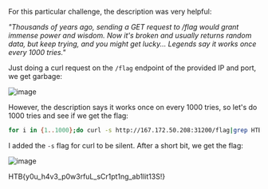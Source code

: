 For this particular challenge, the description was very helpful:

<i>"Thousands of years ago, sending a GET request to /flag would grant immense power and wisdom. Now it's broken and usually returns random data, but keep trying, and you might get lucky... Legends say it works once every 1000 tries."</i>

Just doing a curl request on the `/flag` endpoint of the provided IP and port, we get garbage:

![image](https://user-images.githubusercontent.com/80063008/227533457-d5150e3d-0144-4e98-a4b8-0ace111bd81c.png)

However, the description says it works once on every 1000 tries, so let's do 1000 tries and see if we get the flag:

```bash
for i in {1..1000};do curl -s http://167.172.50.208:31200/flag|grep HTB;done
```

I added the `-s` flag for curl to be silent. After a short bit, we get the flag:

![image](https://user-images.githubusercontent.com/80063008/227535247-987f73a6-9e85-46de-ab70-d7d3f9c64ce6.png)

HTB{y0u_h4v3_p0w3rfuL_sCr1pt1ng_ab1lit13S!}